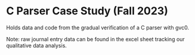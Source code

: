 # C Parser Case Study (Fall 2023)
Holds data and code from the gradual verification of a C parser with gvc0.

Note: raw journal entry data can be found in the excel sheet tracking our qualitative data analysis.
